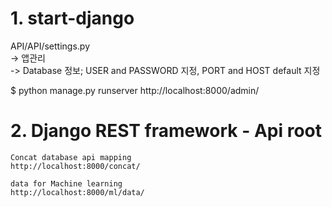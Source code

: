 # 1. start-django
<p>
API/API/settings.py <br>
-> 앱관리 <br>
-> Database 정보; USER and PASSWORD 지정, PORT and HOST default 지정 <br>
</p>
	$ python manage.py runserver
	http://localhost:8000/admin/

# 2. Django REST framework - Api root

	Concat database api mapping
	http://localhost:8000/concat/
	
	data for Machine learning
	http://localhost:8000/ml/data/
